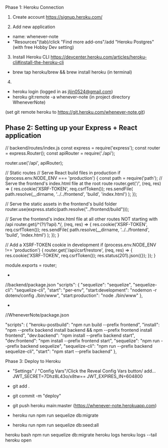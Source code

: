 Phase 1: Heroku Connection

1. Create account
https://signup.heroku.com/

2. Add new application
- name: whenever-note
- "Resources"(tab)/click "Find more add-ons"/add "Heroku Postgres" (with free Hobby Dev setting)

3. Install Heroku CLI
https://devcenter.heroku.com/articles/heroku-cli#install-the-heroku-cli

- brew tap heroku/brew && brew install heroku (in terminal)

4.
- heroku login
(logged in as jljin0524@gmail.com)
- heroku git:remote -a whenever-note (in project directory WheneverNote)

(set git remote heroku to https://git.heroku.com/whenever-note.git)

Phase 2: Setting up your Express + React application
-
// backend/routes/index.js
const express = require('express');
const router = express.Router();
const apiRouter = require('./api');

router.use('/api', apiRouter);

// Static routes
// Serve React build files in production
if (process.env.NODE_ENV === 'production') {
  const path = require('path');
  // Serve the frontend's index.html file at the root route
  router.get('/', (req, res) => {
    res.cookie('XSRF-TOKEN', req.csrfToken());
    res.sendFile(
      path.resolve(__dirname, '../../frontend', 'build', 'index.html')
    );
  });

  // Serve the static assets in the frontend's build folder
  router.use(express.static(path.resolve("../frontend/build")));

  // Serve the frontend's index.html file at all other routes NOT starting with /api
  router.get(/^(?!\/?api).*/, (req, res) => {
    res.cookie('XSRF-TOKEN', req.csrfToken());
    res.sendFile(
      path.resolve(__dirname, '../../frontend', 'build', 'index.html')
    );
  });
}

// Add a XSRF-TOKEN cookie in development
if (process.env.NODE_ENV !== 'production') {
  router.get('/api/csrf/restore', (req, res) => {
    res.cookie('XSRF-TOKEN', req.csrfToken());
    res.status(201).json({});
  });
}

module.exports = router;

-
//backend/package.json
 "scripts": {
    "sequelize": "sequelize",
    "sequelize-cli": "sequelize-cli",
    "start": "per-env",
    "start:development": "nodemon -r dotenv/config ./bin/www",
    "start:production": "node ./bin/www"
  },

-
//WheneverNote/package.json

"scripts": {
    "heroku-postbuild": "npm run build --prefix frontend",
    "install": "npm --prefix backend install backend && npm --prefix frontend install frontend",
    "dev:backend": "npm install --prefix backend start",
    "dev:frontend": "npm install --prefix frontend start",
    "sequelize": "npm run --prefix backend sequelize",
    "sequelize-cli": "npm run --prefix backend sequelize-cli",
    "start": "npm start --prefix backend"
  },

Phase 3: Deploy to Heroku
- "Settings" / "Config Vars"/Click the Reveal Config Vars button/ add...
JWT_SECRET=7Dhz8L43o/x8tw==
JWT_EXPIRES_IN=604800

- git add .
- git commit -m "deploy"
- git push heroku main:master
(https://whenever-note.herokuapp.com)

- heroku run npm run sequelize db:migrate
- heroku run npm run sequelize db:seed:all

heroku bash
    npm run sequelize db:migrate
heroku logs
heroku logs --tail
heroku open

